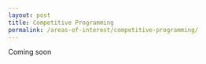 ```yaml
---
layout: post
title: Competitive Programming
permalink: /areas-of-interest/competitive-programming/
---
```


Coming soon
